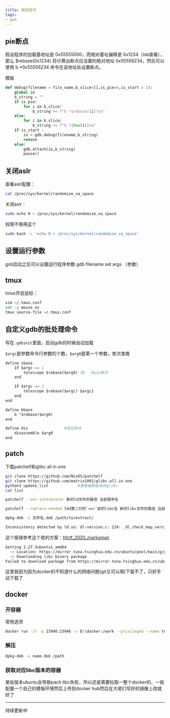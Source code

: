 ```yaml
---
title: 调试技巧
tags: 
- pwn
---
```


## pie断点
假设程序的加载基地址是 0x55555000，而相对基址偏移是 0x1234（ida查看），那么 $rebase(0x1234) 将计算出断点应设置的绝对地址 0x55556234，然后可以使用 b *0x55556234 命令在该地址处设置断点。    

模板
```python
def debug(filename = file_name,b_slice=[],is_pie=0,is_start = 1):
    global io
    b_string = ""
    if is_pie:
        for i in b_slice:
            b_string += f"b *$rebase({i})\n"
    else:
        for i in b_slice:
            b_string += f"b *{hex(i)}\n"
    if is_start :
        io = gdb.debug(filename,b_string)
        return
    else:
        gdb.attach(io,b_string)
        pause()
```

## 关闭aslr
查看aslr配置：
```bash
cat /proc/sys/kernel/randomize_va_space
```

关闭aslr：
```bash
sudo echo 0 > /proc/sys/kernel/randomize_va_space
```

权限不够用这个
```bash
sudo bash -c 'echo 0 > /proc/sys/kernel/randomize_va_space'
```
## 设置运行参数
gsb启动之后可以设置运行程序参数
gdb filename
set args （参数）

## tmux

tmux开启鼠标：
```bash
vim ~/.tmux.conf
set -g mouse on
tmux source-file ~/.tmux.conf
```


## 自定义gdb的批处理命令

写在`.gdbinit`里面，启动gdb的时候自动加载

`$argc`是参数命令行参数的个数，`$arg0`是第一个参数，依次类推

```python
define sbase
    if $argc == 1
        telescope $rebase($arg0) 10   #pie断点
    end

    if $argc == 2
        telescope $rebase($argc) $argc1
    end
end

define bbase
    b *$rebase($arg0)
end

define dis                #简记命令
    disassemble $arg0
end
```
## patch
下载patchelf和glibc all in one
```bash
git clone https://github.com/NixOS/patchelf
git clone https://github.com/matrix1001/glibc-all-in-one
python3 update_list             #更新最新版本的glibc
cat list  

patchelf --set-interpreter 新的ld文件的路径 当前程序名

patchelf --replace-needed ldd第二行的`==>`前的libc名 新的libc文件的路径 当前程序名

dpkg-deb -x 文件名.deb /path/to/extract/
```


```bash
Inconsistency detected by ld.so: dl-version.c: 224: _dl_check_map_versions: Assertion `needed != NULL' failed!
```
这个报错参考这个佬的方案：[hfctf_2020_marksman](https://www.cnblogs.com/ZIKH26/articles/16044588.html)
```bash
Getting 2.27-3ubuntu1_amd64
  -> Location: https://mirror.tuna.tsinghua.edu.cn/ubuntu/pool/main/g/glibc/libc6_2.27-3ubuntu1_amd64.deb
  -> Downloading libc binary package
Failed to download package from https://mirror.tuna.tsinghua.edu.cn/ubuntu/pool/main/g/glibc/libc6_2.27-3ubuntu1_amd64.deb
```
这里我因为因为docker的不知道什么的网络问题(git又可以用)下载不了，只好手动下载了
## docker
### 开容器
常用选项

```bash
docker run -it -p 23946:23946 -v D:\docker:/work --privileged --name test 04317a6b90c1 
```

### 解压
```bash
dpkg-deb -x name.deb /path
```

### 获取对应libc版本的容器
某些版本ubuntu会导致pach libc失败，所以还是需要拉取一整个docker的，一般配置一个自己的模板环境然后上传到docker hub然后在大佬们写好的镜像上改就好了

-----
持续更新中

